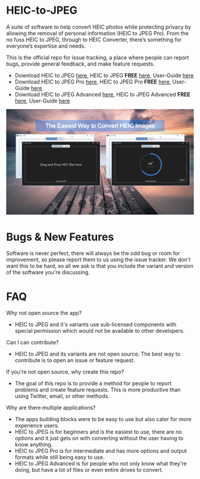 
# HEIC-to-JPEG
A suite of software to help convert HEIC photos while protecting privacy by allowing the removal of personal information (HEIC to JPEG Pro). From the no fuss HEIC to JPEG, through to HEIC Converter, there’s something for everyone’s expertise and needs.

This is the official repo for issue tracking, a place where people can report bugs, provide general feedback, and make feature requests.

 - Download HEIC to JPEG [here](https://www.microsoft.com/store/apps/9N83TKCGNLK3), HEIC to JPEG **FREE** [here](https://www.microsoft.com/store/apps/9NTVCMPJM5V3), User-Guide [here](https://duckheadsoftware.com/#xl_xr_page_heic_to_jpeg)
 - Download HEIC to JPEG Pro [here](https://www.microsoft.com/store/apps/9NR7ZFJ49CMM), HEIC to JPEG Pro **FREE** [here](https://www.microsoft.com/store/apps/9NTVCMPJM5V3), User-Guide [here](https://duckheadsoftware.com/#xl_xr_page_heic_to_jpeg)
 - Download HEIC to JPEG Advanced [here](https://www.microsoft.com/store/apps/9MZT48292QBZ), HEIC to JPEG Advanced **FREE** [here](https://www.microsoft.com/store/apps/9P9NL8MM9747), User-Guide [here](https://duckheadsoftware.com/#xl_xr_page_heic_to_jpeg)
 

![](Images/heic-to-jpeg-4.1.png)

# Bugs & New Features

Software is never perfect, there will always be the odd bug or room for improvement, so please report them to us using the issue tracker. We don't want this to be hard, so all we ask is that you include the variant and version of the software you're discussing.

# FAQ

Why not open source the app?

- HEIC to JPEG and it's variants use sub-licensed components with special permission which would not be available to other developers. 

Can I can contribute?

- HEIC to JPEG and its variants are not open source. The best way to contribute is to open an issue or feature request.

If you're not open source, why create this repo?

- The goal of this repo is to provide a method for people to report problems and create feature requests. This is more productive than using Twitter, email, or other methods. 

Why are there multiple applications?

- The apps building blocks were to be easy to use but also cater for more experience users. 
- HEIC to JPEG is for beginners and is the easiest to use, there are no options and it just gets on with converting without the user having to know anything.
- HEIC to JPEG Pro is for intermediate and has more options and output formats while still being easy to use.
- HEIC to JPEG Advanced is for people who not only know what they're doing, but have a lot of files or even entire drives to convert.

